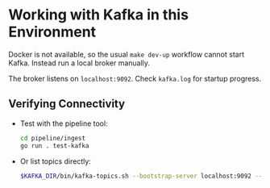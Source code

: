 # Working with Kafka in this Environment

Docker is not available, so the usual `make dev-up` workflow cannot start Kafka. Instead run a local broker manually.

The broker listens on `localhost:9092`. Check `kafka.log` for startup progress.

## Verifying Connectivity
- Test with the pipeline tool:
  ```bash
  cd pipeline/ingest
  go run . test-kafka
  ```
- Or list topics directly:
  ```bash
  $KAFKA_DIR/bin/kafka-topics.sh --bootstrap-server localhost:9092 --list
  ```
